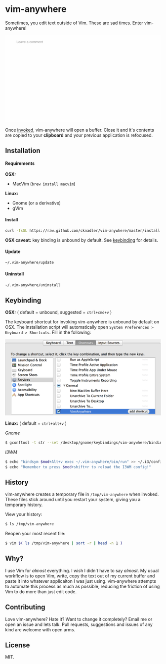 # vim-anywhere

Sometimes, you edit text outside of Vim. These are sad times. Enter
vim-anywhere!

![demo](assets/demo.gif)

Once [invoked](#keybinding), vim-anywhere will open a buffer. Close it and it's
contents are copied to your __clipboard__ and your previous application is
refocused.

## Installation

#### Requirements

__OSX:__

- MacVim (`brew install macvim`)

__Linux:__

- Gnome (or a derivative)
- gVim

#### Install

```bash
curl -fsSL https://raw.github.com/cknadler/vim-anywhere/master/install | bash
```

__OSX caveat:__ key binding is unbound by default. See [keybinding](#keybinding)
for details.

#### Update

```bash
~/.vim-anywhere/update
```

#### Uninstall

```bash
~/.vim-anywhere/uninstall
```

## Keybinding

__OSX:__ ( default = unbound, suggested = `ctrl+cmd+v` )

The keyboard shortcut for invoking vim-anywhere is unbound by default on OSX.
The installation script will automatically open
`System Preferences > Keyboard > Shortcuts`. Fill in the following:

![keyboard shortcut](assets/shortcut.png)

__Linux:__ ( default = `ctrl+alt+v` )

*Gnome*
```bash
$ gconftool -t str --set /desktop/gnome/keybindings/vim-anywhere/binding <custom binding>
```

*I3WM*
```bash
$ echo "bindsym $mod+Alt+v exec ~/.vim-anywhere/bin/run" >> ~/.i3/config:
$ echo "Remember to press $mod+shift+r to reload the I3WM config!"
```

## History

vim-anywhere creates a temporary file in `/tmp/vim-anywhere` when
invoked. These files stick around until you restart your system, giving you
a temporary history.

View your history:

```bash
$ ls /tmp/vim-anywhere
```

Reopen your most recent file:

```bash
$ vim $( ls /tmp/vim-anywhere | sort -r | head -n 1 )
```

## Why?

I use Vim for _almost_ everything. I wish I didn't have to say _almost_. My
usual workflow is to open Vim, write, copy the text out of my current buffer
and paste it into whatever applicaiton I was just using. vim-anywhere attempts
to automate this process as much as possible, reducing the friction of using
Vim to do more than just edit code.

## Contributing

Love vim-anywhere? Hate it? Want to change it completely? Email me or open an
issue and lets talk. Pull requests, suggestions and issues of any kind are
welcome with open arms.

## License

MIT.
